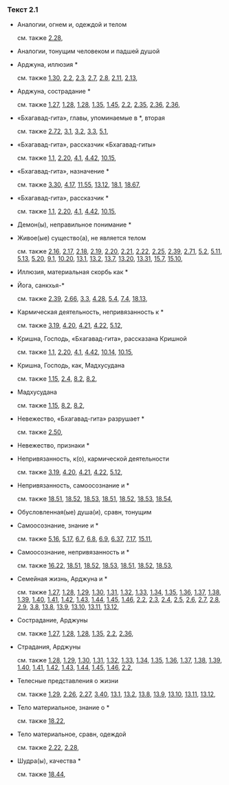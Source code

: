 ### Текст 2.1
	
- Аналогии, огнем и, одеждой и телом

	см. также  [2.28](../02/0228.md), 
	
- Аналогии, тонущим человеком и падшей душой

	
- Арджуна, иллюзия \*

	см. также  [1.30](../01/0130.md),  [2.2](../02/0202.md),  [2.3](../02/0203.md),  [2.7](../02/0207.md),  [2.8](../02/0208.md),  [2.11](../02/0211.md),  [2.13](../02/0213.md), 
	
- Арджуна, сострадание \*

	см. также  [1.27](../01/0127.md),  [1.28](../01/0128.md),  [1.28](../01/0128.md),  [1.35](../01/0135.md),  [1.45](../01/0145.md),  [2.2](../02/0202.md),  [2.35](../02/0235.md),  [2.36](../02/0236.md),  [2.36](../02/0236.md), 
	
- «Бхагавад-гита», главы, упоминаемые в \*, вторая

	см. также  [2.72](../02/0272.md),  [3.1](../03/0301.md),  [3.2](../03/0302.md),  [3.3](../03/0303.md),  [5.1](../05/0501.md), 
	
- «Бхагавад-гита», рассказчик «Бхагавад-гиты»

	см. также  [1.1](../01/0101.md),  [2.20](../02/0220.md),  [4.1](../04/0401.md),  [4.42](../04/0442.md),  [10.15](../10/1015.md), 
	
- «Бхагавад-гита», назначение \*

	см. также  [3.30](../03/0330.md),  [4.17](../04/0417.md),  [11.55](../11/1155.md),  [13.12](../13/1312.md),  [18.1](../18/1801.md),  [18.67](../18/1867.md), 
	
- «Бхагавад-гита», рассказчик \*

	см. также  [1.1](../01/0101.md),  [2.20](../02/0220.md),  [4.1](../04/0401.md),  [4.42](../04/0442.md),  [10.15](../10/1015.md), 
	
- Демон(ы), неправильное понимание \*

	
- Живое(ые) существо(а), не является телом

	см. также  [2.16](../02/0216.md),  [2.17](../02/0217.md),  [2.18](../02/0218.md),  [2.19](../02/0219.md),  [2.20](../02/0220.md),  [2.21](../02/0221.md),  [2.22](../02/0222.md),  [2.25](../02/0225.md),  [2.39](../02/0239.md),  [2.71](../02/0271.md),  [5.2](../05/0502.md),  [5.11](../05/0511.md),  [5.13](../05/0513.md),  [5.20](../05/0520.md),  [9.1](../09/0901.md),  [10.20](../10/1020.md),  [13.1](../13/1301.md),  [13.2](../13/1302.md),  [13.7](../13/1307.md),  [13.20](../13/1320.md),  [13.31](../13/1331.md),  [15.7](../15/1507.md),  [15.10](../15/1510.md), 
	
- Иллюзия, материальная скорбь как \*

	
- Йога, санкхья-\*

	см. также  [2.39](../02/0239.md),  [2.66](../02/0266.md),  [3.3](../03/0303.md),  [4.28](../04/0428.md),  [5.4](../05/0504.md),  [7.4](../07/0704.md),  [18.13](../18/1813.md), 
	
- Кармическая деятельность, непривязанность к \*

	см. также  [3.19](../03/0319.md),  [4.20](../04/0420.md),  [4.21](../04/0421.md),  [4.22](../04/0422.md),  [5.12](../05/0512.md), 
	
- Кришна, Господь, «Бхагавад-гита», рассказана Кришной

	см. также  [1.1](../01/0101.md),  [2.20](../02/0220.md),  [4.1](../04/0401.md),  [4.42](../04/0442.md),  [10.14](../10/1014.md),  [10.15](../10/1015.md), 
	
- Кришна, Господь, как, Мадхусудана

	см. также  [1.15](../01/0115.md),  [2.4](../02/0204.md),  [8.2](../08/0802.md),  [8.2](../08/0802.md), 
	
- Мадхусудана

	см. также  [1.15](../01/0115.md),  [8.2](../08/0802.md),  [8.2](../08/0802.md), 
	
- Невежество, «Бхагавад-гита» разрушает \*

	см. также  [2.50](../02/0250.md), 
	
- Невежество, признаки \*

	
- Непривязанность, к(о), кармической деятельности

	см. также  [3.19](../03/0319.md),  [4.20](../04/0420.md),  [4.21](../04/0421.md),  [4.22](../04/0422.md),  [5.12](../05/0512.md), 
	
- Непривязанность, самоосознание и \*

	см. также  [18.51](../18/1851.md),  [18.52](../18/1852.md),  [18.53](../18/1853.md),  [18.51](../18/1851.md),  [18.52](../18/1852.md),  [18.53](../18/1853.md),  [18.54](../18/1854.md), 
	
- Обусловленная(ые) душа(и), сравн, тонущим

	
- Самоосознание, знание и \*

	см. также  [5.16](../05/0516.md),  [5.17](../05/0517.md),  [6.7](../06/0607.md),  [6.8](../06/0608.md),  [6.9](../06/0609.md),  [6.37](../06/0637.md),  [7.17](../07/0717.md),  [15.11](../15/1511.md), 
	
- Самоосознание, непривязанность и \*

	см. также  [16.22](../16/1622.md),  [18.51](../18/1851.md),  [18.52](../18/1852.md),  [18.53](../18/1853.md),  [18.51](../18/1851.md),  [18.52](../18/1852.md),  [18.53](../18/1853.md), 
	
- Семейная жизнь, Арджуна и \*

	см. также  [1.27](../01/0127.md),  [1.28](../01/0128.md),  [1.29](../01/0129.md),  [1.30](../01/0130.md),  [1.31](../01/0131.md),  [1.32](../01/0132.md),  [1.33](../01/0133.md),  [1.34](../01/0134.md),  [1.35](../01/0135.md),  [1.36](../01/0136.md),  [1.37](../01/0137.md),  [1.38](../01/0138.md),  [1.39](../01/0139.md),  [1.40](../01/0140.md),  [1.41](../01/0141.md),  [1.42](../01/0142.md),  [1.43](../01/0143.md),  [1.44](../01/0144.md),  [1.45](../01/0145.md),  [1.46](../01/0146.md),  [2.2](../02/0202.md),  [2.3](../02/0203.md),  [2.4](../02/0204.md),  [2.5](../02/0205.md),  [2.6](../02/0206.md),  [2.7](../02/0207.md),  [2.8](../02/0208.md),  [2.9](../02/0209.md),  [3.8](../03/0308.md),  [13.8](../13/1308.md),  [13.9](../13/1309.md),  [13.10](../13/1310.md),  [13.11](../13/1311.md),  [13.12](../13/1312.md), 
	
- Сострадание, Арджуны

	см. также  [1.27](../01/0127.md),  [1.28](../01/0128.md),  [1.28](../01/0128.md),  [1.35](../01/0135.md),  [2.2](../02/0202.md),  [2.36](../02/0236.md), 
	
- Страдания, Арджуны

	см. также  [1.28](../01/0128.md),  [1.29](../01/0129.md),  [1.30](../01/0130.md),  [1.31](../01/0131.md),  [1.32](../01/0132.md),  [1.33](../01/0133.md),  [1.34](../01/0134.md),  [1.35](../01/0135.md),  [1.36](../01/0136.md),  [1.37](../01/0137.md),  [1.38](../01/0138.md),  [1.39](../01/0139.md),  [1.40](../01/0140.md),  [1.41](../01/0141.md),  [1.42](../01/0142.md),  [1.43](../01/0143.md),  [1.44](../01/0144.md),  [1.45](../01/0145.md),  [1.46](../01/0146.md),  [2.2](../02/0202.md), 
	
- Телесные представления о жизни

	см. также  [1.29](../01/0129.md),  [2.26](../02/0226.md),  [2.27](../02/0227.md),  [3.40](../03/0340.md),  [13.1](../13/1301.md),  [13.2](../13/1302.md),  [13.8](../13/1308.md),  [13.9](../13/1309.md),  [13.10](../13/1310.md),  [13.11](../13/1311.md),  [13.12](../13/1312.md), 
	
- Тело материальное, знание о \*

	см. также  [18.22](../18/1822.md), 
	
- Тело материальное, сравн, одеждой

	см. также  [2.22](../02/0222.md),  [2.28](../02/0228.md), 
	
- Шудра(ы), качества \*

	см. также  [18.44](../18/1844.md), 
